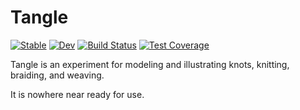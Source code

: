 # Tangle

[![Stable](https://img.shields.io/badge/docs-stable-blue.svg)](https://MarkNahabedian.github.io/Tangle.jl/stable/)
[![Dev](https://img.shields.io/badge/docs-dev-blue.svg)](https://MarkNahabedian.github.io/Tangle.jl/dev/)
[![Build Status](https://github.com/MarkNahabedian/Tangle.jl/actions/workflows/CI.yml/badge.svg?branch=main)](https://github.com/MarkNahabedian/Tangle.jl/actions/workflows/CI.yml?query=branch%3Amain)
[![Test Coverage](https://codecov.io/gh/MarkNahabedian/Tangle.jl/branch/main/graph/badge.svg?branch=main)](https://codecov.io/gh/MarkNahabedian/Tangle.jl)


Tangle is an experiment for modeling and illustrating knots, knitting,
braiding, and weaving.

It is nowhere near ready for use.
